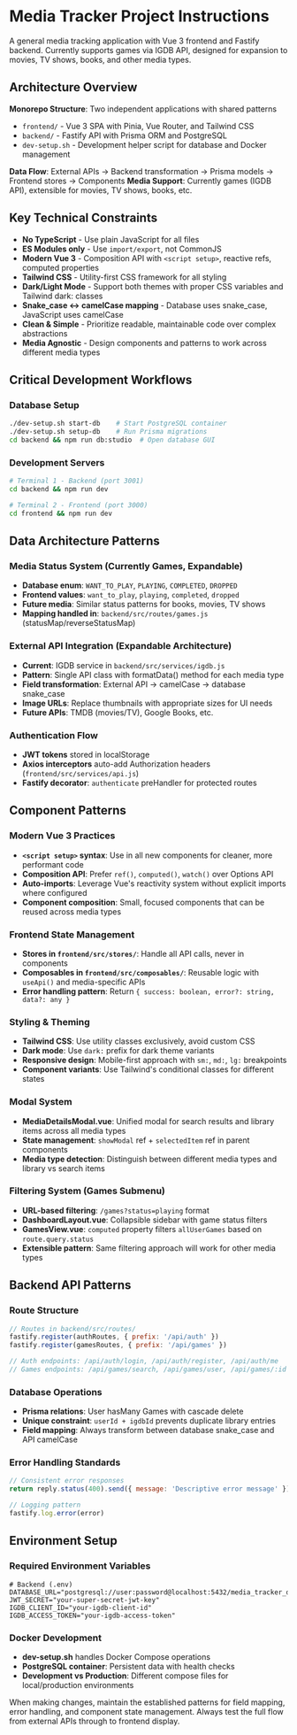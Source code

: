 <!-- Use this file to provide workspace-specific custom instructions to Copilot. For more details, visit https://code.visualstudio.com/docs/copilot/copilot-customization#_use-a-githubcopilotinstructionsmd-file -->

# Media Tracker Project Instructions

A general media tracking application with Vue 3 frontend and Fastify backend. Currently supports games via IGDB API, designed for expansion to movies, TV shows, books, and other media types.

## Architecture Overview

**Monorepo Structure**: Two independent applications with shared patterns
- `frontend/` - Vue 3 SPA with Pinia, Vue Router, and Tailwind CSS
- `backend/` - Fastify API with Prisma ORM and PostgreSQL
- `dev-setup.sh` - Development helper script for database and Docker management

**Data Flow**: External APIs → Backend transformation → Prisma models → Frontend stores → Components
**Media Support**: Currently games (IGDB API), extensible for movies, TV shows, books, etc.

## Key Technical Constraints

- **No TypeScript** - Use plain JavaScript for all files
- **ES Modules only** - Use `import/export`, not CommonJS
- **Modern Vue 3** - Composition API with `<script setup>`, reactive refs, computed properties
- **Tailwind CSS** - Utility-first CSS framework for all styling
- **Dark/Light Mode** - Support both themes with proper CSS variables and Tailwind dark: classes
- **Snake_case ↔ camelCase mapping** - Database uses snake_case, JavaScript uses camelCase
- **Clean & Simple** - Prioritize readable, maintainable code over complex abstractions
- **Media Agnostic** - Design components and patterns to work across different media types

## Critical Development Workflows

### Database Setup
```bash
./dev-setup.sh start-db    # Start PostgreSQL container
./dev-setup.sh setup-db    # Run Prisma migrations
cd backend && npm run db:studio  # Open database GUI
```

### Development Servers
```bash
# Terminal 1 - Backend (port 3001)
cd backend && npm run dev

# Terminal 2 - Frontend (port 3000) 
cd frontend && npm run dev
```

## Data Architecture Patterns

### Media Status System (Currently Games, Expandable)
- **Database enum**: `WANT_TO_PLAY`, `PLAYING`, `COMPLETED`, `DROPPED`
- **Frontend values**: `want_to_play`, `playing`, `completed`, `dropped`
- **Future media**: Similar status patterns for books, movies, TV shows
- **Mapping handled in**: `backend/src/routes/games.js` (statusMap/reverseStatusMap)

### External API Integration (Expandable Architecture)
- **Current**: IGDB service in `backend/src/services/igdb.js`
- **Pattern**: Single API class with formatData() method for each media type
- **Field transformation**: External API → camelCase → database snake_case
- **Image URLs**: Replace thumbnails with appropriate sizes for UI needs
- **Future APIs**: TMDB (movies/TV), Google Books, etc.

### Authentication Flow
- **JWT tokens** stored in localStorage
- **Axios interceptors** auto-add Authorization headers (`frontend/src/services/api.js`)
- **Fastify decorator**: `authenticate` preHandler for protected routes

## Component Patterns

### Modern Vue 3 Practices
- **`<script setup>` syntax**: Use in all new components for cleaner, more performant code
- **Composition API**: Prefer `ref()`, `computed()`, `watch()` over Options API
- **Auto-imports**: Leverage Vue's reactivity system without explicit imports where configured
- **Component composition**: Small, focused components that can be reused across media types

### Frontend State Management
- **Stores in `frontend/src/stores/`**: Handle all API calls, never in components
- **Composables in `frontend/src/composables/`**: Reusable logic with `useApi()` and media-specific APIs
- **Error handling pattern**: Return `{ success: boolean, error?: string, data?: any }`

### Styling & Theming
- **Tailwind CSS**: Use utility classes exclusively, avoid custom CSS
- **Dark mode**: Use `dark:` prefix for dark theme variants
- **Responsive design**: Mobile-first approach with `sm:`, `md:`, `lg:` breakpoints
- **Component variants**: Use Tailwind's conditional classes for different states

### Modal System
- **MediaDetailsModal.vue**: Unified modal for search results and library items across all media types
- **State management**: `showModal` ref + `selectedItem` ref in parent components
- **Media type detection**: Distinguish between different media types and library vs search items

### Filtering System (Games Submenu)
- **URL-based filtering**: `/games?status=playing` format
- **DashboardLayout.vue**: Collapsible sidebar with game status filters
- **GamesView.vue**: `computed` property filters `allUserGames` based on `route.query.status`
- **Extensible pattern**: Same filtering approach will work for other media types

## Backend API Patterns

### Route Structure
```javascript
// Routes in backend/src/routes/
fastify.register(authRoutes, { prefix: '/api/auth' })
fastify.register(gamesRoutes, { prefix: '/api/games' })

// Auth endpoints: /api/auth/login, /api/auth/register, /api/auth/me
// Games endpoints: /api/games/search, /api/games/user, /api/games/:id
```

### Database Operations
- **Prisma relations**: User hasMany Games with cascade delete
- **Unique constraint**: `userId + igdbId` prevents duplicate library entries
- **Field mapping**: Always transform between database snake_case and API camelCase

### Error Handling Standards
```javascript
// Consistent error responses
return reply.status(400).send({ message: 'Descriptive error message' })

// Logging pattern
fastify.log.error(error)
```

## Environment Setup

### Required Environment Variables
```env
# Backend (.env)
DATABASE_URL="postgresql://user:password@localhost:5432/media_tracker_db"
JWT_SECRET="your-super-secret-jwt-key"
IGDB_CLIENT_ID="your-igdb-client-id" 
IGDB_ACCESS_TOKEN="your-igdb-access-token"
```

### Docker Development
- **dev-setup.sh** handles Docker Compose operations
- **PostgreSQL container**: Persistent data with health checks
- **Development vs Production**: Different compose files for local/production environments

When making changes, maintain the established patterns for field mapping, error handling, and component state management. Always test the full flow from external APIs through to frontend display.
